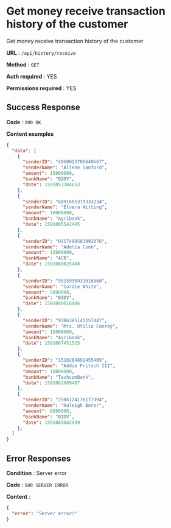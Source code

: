 # Get money receive transaction history of the customer

Get money receive transaction history of the customer

**URL** : `/api/history/receive`

**Method** : `GET`

**Auth required** : YES

**Permissions required** : YES

## Success Response

**Code** : `200 OK`

**Content examples**

```json
{
  "data": [
    {
      "senderID": "4950013786648667",
      "senderName": "Allene Sanford",
      "amount": 15000000,
      "bankName": "BIDV",
      "date": 1591053304653
    },
    {
      "senderID": "6891685319333234",
      "senderName": "Elvera Witting",
      "amount": 10000000,
      "bankName": "Agribank",
      "date": 1591095542445
    },
    {
      "senderID": "0117490583992076",
      "senderName": "Adelia Conn",
      "amount": 12000000,
      "bankName": "ACB",
      "date": 1591088025468
    },
    {
      "senderID": "9515930931016860",
      "senderName": "Cordie White",
      "amount": 5000000,
      "bankName": "BIDV",
      "date": 1591040616486
    },
    {
      "senderID": "9386385145157447",
      "senderName": "Mrs. Otilia Conroy",
      "amount": 15000000,
      "bankName": "Agribank",
      "date": 1591087451525
    },
    {
      "senderID": "1510284891455409",
      "senderName": "Addie Fritsch III",
      "amount": 10000000,
      "bankName": "TechcomBank",
      "date": 1591061609487
    },
    {
      "senderID": "7506124176177394",
      "senderName": "Haleigh Borer",
      "amount": 8000000,
      "bankName": "BIDV",
      "date": 1591083082939
    },
  ]
}
```

## Error Responses

**Condition** : Server error

**Code** : `500 SERVER ERROR`

**Content** : 
```json
{
  "error": "Server error!"
}
```
